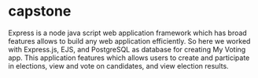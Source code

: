 # capstone
Express is a node java script web application framework which has broad features allows to build any web application efficiently. So here we worked with Express.js, EJS, and PostgreSQL as database for creating My Voting app. This application features which allows users to create and participate in elections, view and vote on candidates, and view election results.
